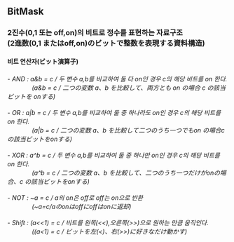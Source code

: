 <h2> BitMask </h2>
<h3> 2진수(0,1 또는 off,on)의 비트로 정수를 표현하는 자료구조<br>
(2進数(0,1 またはoff,on)のビットで整数を表現する資料構造)</h3>
<h4> 비트 연산자(ビット演算子)  
</h4> 
<h6> - AND : a&b = c / 두 변수 a,b를 비교하여 둘 다 on인 경우 c의 해당 비트를 on 한다.<br>
<a>　　　　</a>(a&b = c / 二つの変数 a、b を比較して、両方とも on の場合 c の該当ビットを onする)
<br><br> - OR : a|b = c / 두 변수 a,b를 비교하여 둘 중 하나라도 on인 경우 c의 해당 비트를 on 한다.<br>
<a>　　　　</a>(a|b = c / 二つの変数 a、b を比較して二つのうち一つでもon の場合c の該当ビットをonする)
<br><br> - XOR : a^b = c / 두 변수 a,b를 비교하여 둘 중 하나만 on인 경우 c의 해당 비트를 on 한다.<br>
<a>　　　　</a>(a^b = c / 二つの変数 a、b を比較して、二つのうち一つだけがonの場合、c の該当ビットをonする)
<br><br> - NOT : ~a = c / a의 on은 off로 off는 on으로 반환<br>
<a>　　　　</a>(~a=c/aのonはoffにoffはonに返却)
<br><br> - Shift : (a<<1) = c / 비트를 왼쪽(<<),오른쪽(>>)으로 원하는 만큼 움직인다.<br>  
<a>　　　　</a>((a<1) = c / ビットを左(<)、右(>>)に好きなだけ動かす)
</h6> 
